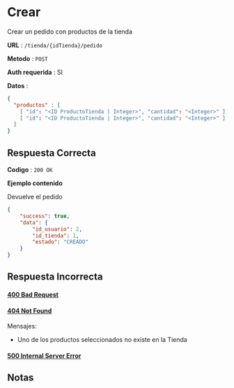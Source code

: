# Crear

Crear un pedido con productos de la tienda

**URL** : `/tienda/{idTienda}/pedido`

**Metodo** : `POST`

**Auth requerida** : SI

**Datos** :

```json
{
  "productos" : [
    [ "id": "<ID ProductoTienda | Integer>", "cantidad": "<Integer>" ],
    [ "id": "<ID ProductoTienda | Integer>", "cantidad": "<Integer>" ]
  ]
}
```

## Respuesta Correcta

**Codigo** : `200 OK`

**Ejemplo contenido**

Devuelve el pedido

```json
{
    "success": true,
    "data": {
        "id_usuario": 2,
        "id_tienda": 1,
        "estado": "CREADO"
    }
}
```

## Respuesta Incorrecta

#### [400 Bad Request](../General/Errores.md#400-bad-request)

#### [404 Not Found](../General/Errores.md#404-not-found)
Mensajes:
* Uno de los productos seleccionados no existe en la Tienda


#### [500 Internal Server Error](../General/Errores.md#500-internal-server-error)

## Notas
